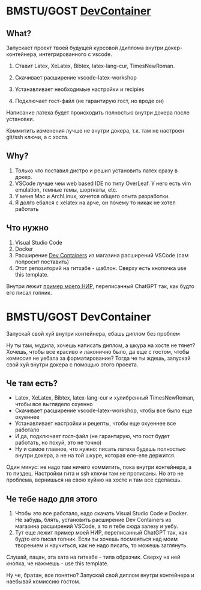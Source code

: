 # BMSTU/GOST [DevContainer](https://code.visualstudio.com/docs/devcontainers/containers)


## What?

Запускает проект твоей будущей курсовой /диплома внутри докер-контейнера, интегрированного с vscode.

1. Ставит Latex, XeLatex, Bibtex, latex-lang-cur, TimesNewRoman.

2. Скачивает расширение vscode-latex-workshop

3. Устанавливает необходимые настройки и recipies

4. Подключает гост-файл (не гарантирую гост, но вроде он)

Написание латеха будет происходить полностью внутри докера после установки.

Коммитить изменения лучше не внутри докера, т.к. там не настроен git/ssh ключи, а с хоста.

## Why?

1. Только что поставил дистро и решил установить латех сразу в докер.
2. VSCode лучше чем web based IDE по типу OverLeaf. У него есть vim emulation, темные темы, шорткаты, etc.
3. У меня Mac и ArchLinux, хочется общего опыта разработки.
4. Я долго ебался с xelatex на арче, он почему то никак не хотел работать


## Что нужно

1. Visual Studio Code
2. Docker
3. Расширение [Dev Containers](https://marketplace.visualstudio.com/items?itemName=ms-vscode-remote.remote-containers) из магазина расширений VSCode (сам попросит поставить)
4. Этот репозиторий на гитхабе - шаблон. Сверху есть кнопочка use this template.

Внутри лежит [пример моего НИР](https://github.com/awarebayes/bmstu-latex-devcontainer/blob/master/src/report/report.pdf), переписанный ChatGPT так, как будто его писал гопник.

# BMSTU/GOST DevContainer

Запускай свой хуй внутри контейнера, ебашь диплом без проблем

Ну ты там, мудила, хочешь написать диплом, а шкура на хосте не тянет? Хочешь, чтобы все красиво и лаконично было, да еще с гостом, чтобы комиссия не уебала за форматирование? Тогда че ты ждешь, запускай свой хуй внутри докера с помощью этого проекта.

## Че там есть?

- Latex, XeLatex, Bibtex, latex-lang-cur и хулибренный TimesNewRoman, чтобы все выглядело охуенно
- Скачивает расширение vscode-latex-workshop, чтобы все было еще охуеннее
- Устанавливает настройки и рецепты, чтобы еще охуеннее все работало
- И да, подключает гост-файл (не гарантирую, что гост будет работать, но похуй, это не точно)
- Ну и самое главное, что нужно: писать латеха будешь полностью внутри докера, а не на той шкуре, которая еле-еле держится.

Один минус: не надо там ничего коммитить, пока внутри контейнера, а то пиздец. Настройки гита и ssh ключи там не прописаны. Но это не проблема, вернишься на свою хуйню на хосте и там все сделаешь.

## Че тебе надо для этого

1. Чтобы это все работало, надо скачать Visual Studio Code и Docker. Не забудь, блять, установить расширение Dev Containers из магазина расширений VSCode, а то я тебе сюда залезу и уебу.
2. Тут еще лежит пример моей НИР, переписанный ChatGPT так, как будто его писал гопник. Если ты хочешь посмеяться над моим творением и научиться, как не надо писать, то можешь заглянуть.

Слушай, пацан, эта хата на гитхабе - типа образчик. Сверху на ней кнопка, че нажмешь - use this template.

Ну че, братан, все понятно? Запускай свой диплом внутри контейнера и наебывай комиссию гостом.
